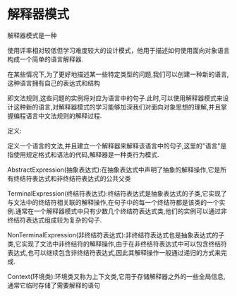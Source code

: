 # 解释器模式

解释器模式是一种

使用评率相对较低但学习难度较大的设计模式，他用于描述如何使用面向对象语言构成一个简单的语言解释器.

在某些情况下,为了更好地描述某一些特定类型的问题,我们可以创建一种新的语言,这种语言拥有自己的表达式和结构

即文法规则,这些问题的实例将对应为语言中的句子.此时,可以使用解释器模式来设计这种新的语言,对解释器模式的学习能够加深我们对面向对象思想的理解,并且掌握编程语言中文法规则的解释过程.



定义:

定义一个语言的文法,并且建立一个解释器来解释该语言中的句子,这里的"语言"是指使用规定格式和语法的代码,解释器是一种类行为模式.



AbstractExpression(抽象表达式):在抽象表达式中声明了抽象的解释操作,它是所有终结符表达式和非终结符表达式的公共父类



TerminalExpression(终结符表达式):终结符表达式是抽象表达式的子类,它实现了与文法中的终结符相关联的解释操作,在句子中的每一个终结符都是该类的一个实例.通常在一个解释器模式中只有少数几个终结符表达式类,他们的实例可以通过非终结符表达式组成较为复杂的句子.



NonTerminalExpression(非终结符表达式):非终结符表达式也是抽象表达式的子类,它实现了文法中非终结符的解释操作,由于在非终结符表达式中可以包含终结符表达式,也可以继续包含非终结符表达式,因此其解释操作一般通过递归的方式来完成.



Context(环境类):环境类又称为上下文类,它用于存储解释器之外的一些全局信息,通常它临时存储了需要解释的语句

